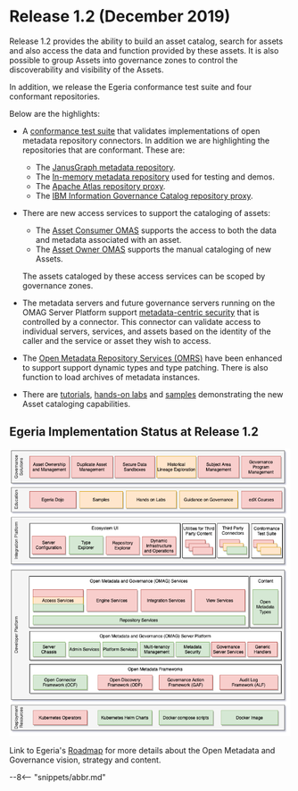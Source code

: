 <!-- SPDX-License-Identifier: CC-BY-4.0 -->
<!-- Copyright Contributors to the Egeria project. -->

# Release 1.2 (December 2019)

Release 1.2 provides the ability to build an asset catalog, search for assets and also
access the data and function provided by these assets.
It is also possible to group Assets into governance zones to control the
discoverability and visibility of the Assets. 

In addition, we release the Egeria conformance test suite and four
conformant repositories.

Below are the highlights:
  
* A [conformance test suite](../open-metadata-conformance-suite)
  that validates implementations of open metadata repository connectors.
  In addition we are highlighting the repositories that are conformant.
  These are:
     * The [JanusGraph metadata repository](../open-metadata-implementation/adapters/open-connectors/repository-services-connectors/open-metadata-collection-store-connectors/graph-repository-connector).
     * The [In-memory metadata repository](../open-metadata-implementation/adapters/open-connectors/repository-services-connectors/open-metadata-collection-store-connectors/inmemory-repository-connector) used for testing and demos.
     * The [Apache Atlas repository proxy](https://github.com/odpi/egeria-connector-apache-atlas).
     * The [IBM Information Governance Catalog repository proxy](https://github.com/odpi/egeria-connector-ibm-information-server).

* There are new access services to support the cataloging of assets:
   * The [Asset Consumer OMAS](../open-metadata-implementation/access-services/asset-consumer) supports the access to both the data and metadata associated with an asset.
   * The [Asset Owner OMAS](../open-metadata-implementation/access-services/asset-owner) supports the manual cataloging of new Assets.
  
  The assets cataloged by these access services can be scoped by governance zones.
  
* The metadata servers and future governance servers running on the OMAG Server Platform
  support [metadata-centric security](../open-metadata-implementation/common-services/metadata-security)
  that is controlled by a connector.  This connector can validate access to individual servers,
  services, and assets based on the identity of the caller and the service or asset
  they wish to access.
  
* The [Open Metadata Repository Services (OMRS)](../open-metadata-implementation/repository-services)
  have been enhanced to support support dynamic types and type patching.
  There is also function to load archives of metadata instances.
     
* There are [tutorials](../open-metadata-resources/open-metadata-tutorials),
  [hands-on labs](../open-metadata-resources/open-metadata-labs/overview) and
  [samples](../open-metadata-resources/open-metadata-samples) demonstrating
  the new Asset cataloging capabilities.

## Egeria Implementation Status at Release 1.2
 
![Egeria Implementation Status](functional-organization-showing-implementation-status-for-1.2.png)
 
 Link to Egeria's [Roadmap](/release-notes/roadmap/) for more details about the
 Open Metadata and Governance vision, strategy and content.

--8<-- "snippets/abbr.md"
